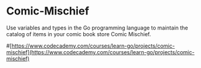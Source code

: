 # Comic-Mischief
Use variables and types in the Go programming language to maintain the catalog of items in your comic book store Comic Mischief.


#[https://www.codecademy.com/courses/learn-go/projects/comic-mischief](https://www.codecademy.com/courses/learn-go/projects/comic-mischief)
